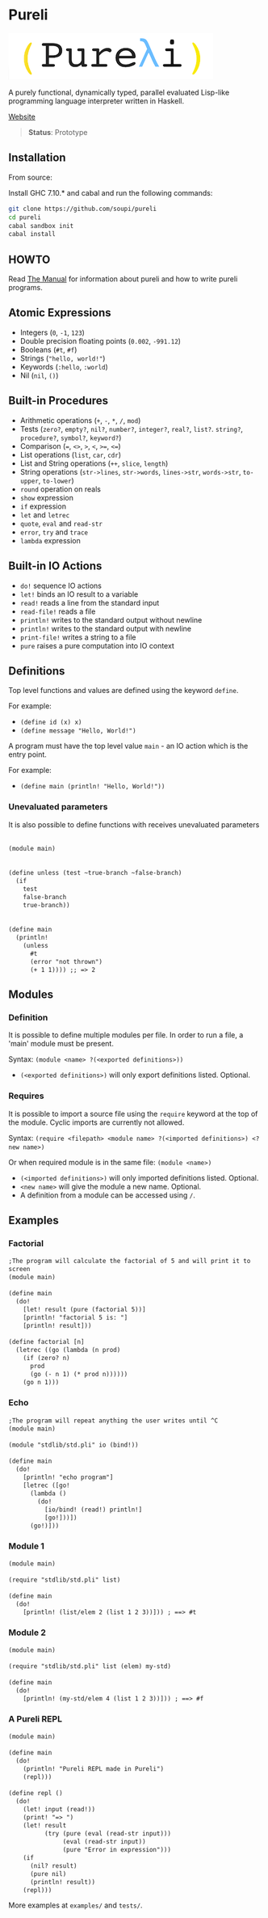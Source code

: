 Pureli
======

![(Pureli)](manual/assets/pureli-light-small-transpar.png)

A purely functional, dynamically typed, parallel evaluated Lisp-like programming language interpreter written in Haskell.

[Website](http://soupi.github.io/pureli)

> **Status**: Prototype


Installation
------------

From source:

Install GHC 7.10.* and cabal and run the following commands:

```sh
git clone https://github.com/soupi/pureli
cd pureli
cabal sandbox init
cabal install
```

HOWTO
-----

Read [The Manual](http://soupi.github.io/pureli/manual.html) for information about pureli and how to write pureli programs.

Atomic Expressions
------------------

- Integers (`0`, `-1`, `123`)
- Double precision floating points (`0.002`, `-991.12`)
- Booleans (`#t`, `#f`)
- Strings (`"hello, world!"`)
- Keywords (`:hello`, `:world`)
- Nil (`nil`, `()`)

Built-in Procedures
-------------------

- Arithmetic operations (`+`, `-`, `*`, `/`, `mod`)
- Tests (`zero?`, `empty?`, `nil?`, `number?`, `integer?`, `real?`, `list?`. `string?`, `procedure?`, `symbol?`, `keyword?`)
- Comparison (`=`, `<>`, `>`, `<`, `>=`, `<=`)
- List operations (`list`, `car`, `cdr`)
- List and String operations (`++`, `slice`, `length`)
- String operations (`str->lines`, `str->words`, `lines->str`, `words->str`, `to-upper`, `to-lower`)
- `round` operation on reals
- `show` expression
- `if` expression
- `let` and `letrec`
- `quote`, `eval` and `read-str`
- `error`, `try` and `trace`
- `lambda` expression

Built-in IO Actions
-------------------

- `do!` sequence IO actions
- `let!` binds an IO result to a variable
- `read!` reads a line from the standard input
- `read-file!` reads a file
- `println!` writes to the standard output without newline
- `println!` writes to the standard output with newline
- `print-file!` writes a string to a file
- `pure` raises a pure computation into IO context


Definitions
-----------

Top level functions and values are defined using the keyword `define`.

For example:

- `(define id (x) x)`
- `(define message "Hello, World!")`


A program must have the top level value `main` - an IO action which is the entry point.

For example:

- `(define main (println! "Hello, World!"))`


### Unevaluated parameters

It is also possible to define functions with receives unevaluated parameters

```rkt

(module main)


(define unless (test ~true-branch ~false-branch)
  (if
    test
    false-branch
    true-branch))


(define main
  (println!
    (unless
      #t
      (error "not thrown")
      (+ 1 1)))) ;; => 2

```

Modules
-------

### Definition

It is possible to define multiple modules per file. In order to run a file, a 'main' module must be present.

Syntax: `(module <name> ?(<exported definitions>))`

- `(<exported definitions>)` will only export definitions listed. Optional.



### Requires

It is possible to import a source file using the `require` keyword at the top of the module. Cyclic imports are currently not allowed.

Syntax: `(require <filepath> <module name> ?(<imported definitions>) <?new name>)`

Or when required module is in the same file: `(module <name>)`

- `(<imported definitions>)` will only imported definitions listed. Optional.
- `<new name>` will give the module a new name. Optional.
- A definition from a module can be accessed using `/`.


Examples
--------

### Factorial

```rkt
;The program will calculate the factorial of 5 and will print it to screen
(module main)

(define main
  (do!
    [let! result (pure (factorial 5))]
    [println! "factorial 5 is: "]
    [println! result]))

(define factorial [n]
  (letrec ((go (lambda (n prod)
    (if (zero? n)
      prod
      (go (- n 1) (* prod n))))))
    (go n 1)))

```

### Echo

```rkt
;The program will repeat anything the user writes until ^C
(module main)

(module "stdlib/std.pli" io (bind!))

(define main
  (do!
    [println! "echo program"]
    [letrec ([go!
      (lambda ()
        (do!
          [io/bind! (read!) println!]
          [go!]))])
      (go!)]))
```

### Module 1

```rkt
(module main)

(require "stdlib/std.pli" list)

(define main
  (do!
    [println! (list/elem 2 (list 1 2 3))])) ; ==> #t
```


### Module 2

```rkt
(module main)

(require "stdlib/std.pli" list (elem) my-std)

(define main
  (do!
    [println! (my-std/elem 4 (list 1 2 3))])) ; ==> #f

```

### A Pureli REPL
```rkt
(module main)

(define main
  (do!
    (println! "Pureli REPL made in Pureli")
    (repl)))

(define repl ()
  (do!
    (let! input (read!))
    (print! "=> ")
    (let! result
          (try (pure (eval (read-str input)))
               (eval (read-str input))
               (pure "Error in expression")))
    (if
      (nil? result)
      (pure nil)
      (println! result))
    (repl)))
```

More examples at `examples/` and `tests/`.
